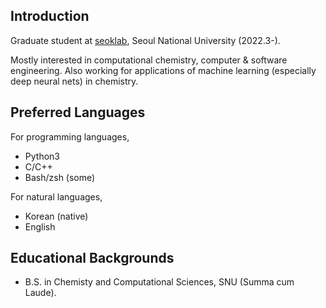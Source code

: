 ## Introduction

Graduate student at [seoklab](http://seoklab.org), Seoul National University (2022.3-).

Mostly interested in computational chemistry, computer & software engineering. Also working for applications of machine learning (especially deep neural nets) in chemistry.

## Preferred Languages

For programming languages,

- Python3
- C/C++
- Bash/zsh (some)

For natural languages,

- Korean (native)
- English

## Educational Backgrounds

- B.S. in Chemisty and Computational Sciences, SNU (Summa cum Laude).
